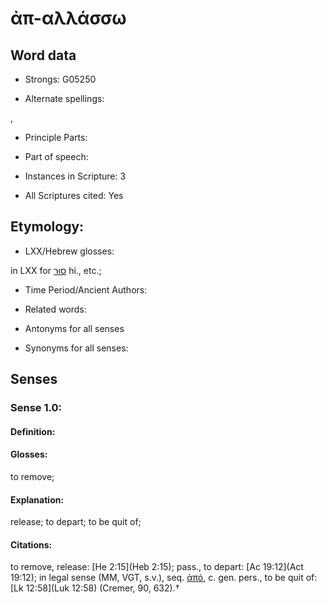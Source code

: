 # ἀπ-αλλάσσω

<!-- Status: S2=NeedsEdits -->
<!-- Lexica used for edits:   -->

## Word data

* Strongs: G05250

* Alternate spellings:

,

* Principle Parts: 


* Part of speech: 


* Instances in Scripture: 3

* All Scriptures cited: Yes

## Etymology: 


* LXX/Hebrew glosses: 

in LXX for [סוּר](//en-uhl/H5493) hi., etc.;

* Time Period/Ancient Authors: 


* Related words: 

* Antonyms for all senses

* Synonyms for all senses: 


## Senses 


### Sense  1.0: 

#### Definition: 

#### Glosses: 

to remove; 

#### Explanation: 

release; 
to depart; 
to be quit of; 

#### Citations: 

to remove, release: [He 2:15](Heb 2:15); pass., to depart: [Ac 19:12](Act 19:12); in legal sense (MM, VGT, s.v.), seq. [ἀπό](), c. gen. pers., to be quit of: [Lk 12:58](Luk 12:58) (Cremer, 90, 632).†
